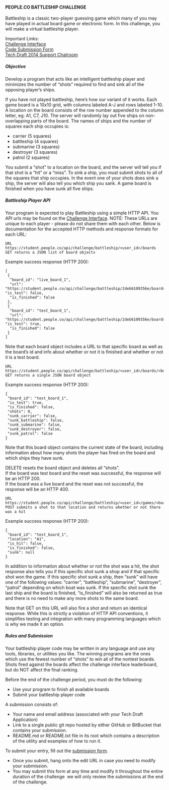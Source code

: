 #### PEOPLE.CO BATTLESHIP CHALLENGE

Battleship is a classic two­-player guessing game which many of you may have played in actual board game or electronic form. In this challenge, you will make a virtual battleship player.

Important Links:  
[Challenge Interface](https://student.people.co/#/home/battleship2014)  
[Code Submission Form](https://docs.google.com/a/nvs.io/forms/d/11k06x4EE6ZPURWoiblV-ybr_KF2M8JOMK7OZMTYcSmU/viewform)  
[Tech Draft 2014 Support Chatroom](https://www.hipchat.com/g9Yih0LlG)  

##### Objective

Develop a program that acts like an intelligent battleship player and minimizes the number of “shots” required to find and sink all of the opposing player’s ships.

If you have not played battleship, here’s how our variant of it works. Each game board is a 10x10 grid, with columns labeled A-J and rows labeled 1-10. A location on the board consists of the row number appended to the column letter, eg: A1, C7, J10. The server will randomly lay out five ships on non-overlapping parts of the board. The names of ships and the number of squares each ship occupies is:
- carrier (5 squares)
- battleship (4 squares)
- submarine (3 squares)
- destroyer (3 squares)
- patrol (2 squares)

You submit a “shot” to a location on the board, and the server will tell you if that shot is a “hit” or a “miss”. To sink a ship, you must submit shots to all of the squares that ship occupies. In the event one of your shots does sink a ship, the server will also tell you which ship you sank. A game board is finished when you have sunk all five ships.

##### Battleship Player API

Your program is expected to play Battleship using a simple HTTP API. You API urls may be found on the [Challenge Interface](https://student.people.co/#/home/battleship2014). NOTE: These URLs are unique to each player - please do not share them with each other. Below is documentation for the accepted HTTP methods and response formats for each URL:

```
URL https://student.people.co/api/challenge/battleship/<user_id>/boards  
GET returns a JSON list of board objects  
```

Example success response (HTTP 200):

```
[
 {
  "board_id": "live_board_1",
  "url": "https://student.people.co/api/challenge/battleship/2deb6109356e/boards/live_board_1", "is_test": false,
  "is_finished": false
 },
 {
  "board_id": "test_board_1",
  "url": "https://student.people.co/api/challenge/battleship/2deb6109356e/boards/test_board_1", "is_test": true,
  "is_finished": false
 }
]
```

Note that each board object includes a URL to that specific board as well as the board’s id and info about whether or not it is finished and whether or not it is a test board.

```
URL https://student.people.co/api/challenge/battleship/<user_id>/boards/<board_id>  
GET returns a single JSON board object  
```

Example success response (HTTP 200):

```
{
 "board_id": "test_board_1",  
 "is_test": true,  
 "is_finished": false,  
 "shots": 0,  
 "sunk_carrier": false,  
 "sunk_battleship": false,  
 "sunk_submarine": false,  
 "sunk_destroyer": false,  
 "sunk_patrol": false  
}
```

Note that this board object contains the current state of the board, including information about how many shots the player has fired on the board and which ships they have sunk.

DELETE resets the board object and deletes all “shots”.  
If the board was test board and the reset was successful, the response will be an HTTP 200.  
If the board was a live board and the reset was not successful, the response will be an HTTP 400.  

```
URL https://student.people.co/api/challenge/battleship/<user_id>/games/<board_id>/<shot_location>  
POST submits a shot to that location and returns whether or not there was a hit  
```

Example success response (HTTP 200):

```
{
 "board_id": "test_board_1",  
 "location": "A1",  
 "is_hit": false,  
 "is_finished": false,  
 "sunk": null  
}
```

In addition to information about whether or not the shot was a hit, the shot response also tells you if this specific shot sunk a shop and if that specific shot won the game. If this specific shot sunk a ship, then “sunk” will have one of the following values: “carrier”, “battleship”, “submarine”, “destroyer”, “patrol” depending on which boat was sunk. If the specific shot sunk the last ship and the board is finished, “is_finished” will also be returned as true and there is no need to make any more shots to the same board.

Note that GET on this URL will also fire a shot and return an identical response. While this is strictly a violation
of HTTP API conventions, it simplifies testing and integration with many programming languages which is why we made it an option.

##### Rules and Submission

Your battleship player code may be written in any language and use any tools, libraries, or utilities you like. The winning programs are the ones which use the fewest number of “shots” to win all of the non­test boards. Shots fired against the boards affect the challenge interface leaderboard, but do NOT affect the final ranking.  

Before the end of the challenge period, you must do the following:
- Use your program to finish all available boards
- Submit your battleship player code

A submission consists of:
- Your name and email address (associated with your Tech Draft Application)
- Link to a single public git repo hosted by either GitHub or BitBucket that contains your submission.
- README.md or README.txt file in its root which contains a description of the utility and examples of how to run it.

To submit your entry, fill out the [submission form](https://docs.google.com/a/people.co/forms/d/11k06x4EE6ZPURWoiblV-ybr_KF2M8JOMK7OZMTYcSmU/viewform).
- Once you submit, hang onto the edit URL in case you need to modify your submission.
- You may submit this form at any time and modify it throughout the entire duration of the
challenge ­ we will only review the submissions at the end of the challenge.







